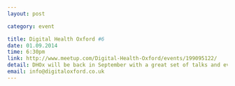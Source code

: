 ```yaml
---
layout: post

category: event

title: Digital Health Oxford #6
date: 01.09.2014
time: 6:30pm
link: http://www.meetup.com/Digital-Health-Oxford/events/199095122/
detail: DHOx will be back in September with a great set of talks and events lined up.  First up is an evening meetup on Monday Sept 1st, this time in the new Henry Brookes Building (on the Oxford Brookes Headington Campus).  
email: info@digitaloxford.co.uk
---
```

